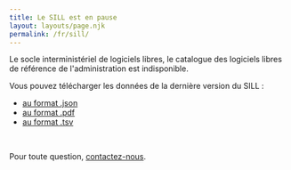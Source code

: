 ```yaml
---
title: Le SILL est en pause
layout: layouts/page.njk
permalink: /fr/sill/
---
```


Le socle interministériel de logiciels libres, le catalogue des
logiciels libres de référence de l'administration est indisponible.

Vous pouvez télécharger les données de la dernière version du SILL :

- [au format .json](https://code.gouv.fr/sill/api/sill.json)
- [au format .pdf](https://code.gouv.fr/data/sill.pdf)
- [au format .tsv](https://code.gouv.fr/data/sill.tsv)

<br/>

Pour toute question, [contactez-nous](/fr/contact).
